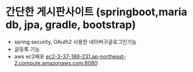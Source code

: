 # 간단한 게시판사이트 (springboot,maria db, jpa, gradle, bootstrap)


- spring security, OAuth2 사용한 네이버구글로그인기능
- 글등록 기능
- aws ec2배포 [ec2-3-37-189-231.ap-northeast-2.compute.amazonaws.com:8080](ec2-3-37-189-231.ap-northeast-2.compute.amazonaws.com:8080)
